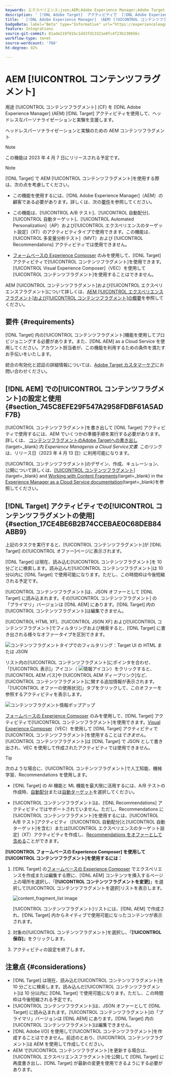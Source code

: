 ```yaml
---
keywords: エクスペリエンス;json;AEM;Adobe Experience Manager;Adobe Target への書き出し;コンテンツフラグメント;フラグメント;CF;cf;headless;personalization;experimentation
description: ' [!DNL Adobe Target]  アクティビティで  [!DNL Adobe Experience Manager] [!UICONTROL  コンテンツフラグメント]を使用する方法について説明します。'
title: ' [!DNL Adobe Experience Manager] （AEM）[!UICONTROL コンテンツフラグメント]の使用方法?'
badgeBeta: label="Beta" type="Informative" url="https://experienceleague.adobe.com/docs/target/using/introduction/intro.html#beta newtab=true" tooltip="What are Target Beta release features?"
feature: Integrations
source-git-commit: 01ade219f81bc1d43fd13321e8fc4f23b230856c
workflow-type: tm+mt
source-wordcount: '760'
ht-degree: 92%

---
```


# AEM [!UICONTROL コンテンツフラグメント]

用途 [!UICONTROL コンテンツフラグメント] (CF) を [!DNL Adobe Experience Manager] (AEM) [!DNL Target] アクティビティを使用して、ヘッドレスなパーソナライゼーションと実験を支援します。

ヘッドレスパーソナライゼーションと実験のための AEM コンテンツフラグメント

>[!NOTE]
>
>この機能は 2023 年 4 月 7 日にリリースされる予定です。

>[!NOTE]
>
>[!DNL Target] で AEM [!UICONTROL コンテンツフラグメント]を使用する際は、次の点を考慮してください。
> 
>* この機能を使用するには、[!DNL Adobe Experience Manager]（AEM）の顧客である必要があります。詳しくは、次の[要件](#section_AE6F0971E1574B3AA324003599B96E5A)を参照してください。
>
>* この機能は、[!UICONTROL A/B テスト]、[!UICONTROL 自動配分]、[!UICONTROL 自動ターゲット]、[!UICONTROL Automated Personalization]（AP）および[!UICONTROL エクスペリエンスのターゲット設定]（XT）のアクティビティタイプで使用できます。この機能は、[!UICONTROL 多変量分析テスト]（MVT）および [!UICONTROL Recommendations] アクティビティでは使用できません。
>
>* [フォームベースの Experience Composer](/help/main/c-experiences/form-experience-composer.md) のみを使用して、[!DNL Target] アクティビティで[!UICONTROL コンテンツフラグメント]を使用できます。[!UICONTROL Visual Experience Composer]（VEC）を使用して[!UICONTROL コンテンツフラグメント]を使用することはできません。


AEM [!UICONTROL コンテンツフラグメント]および[!UICONTROL エクスペリエンスフラグメント]について詳しくは、[AEM [!UICONTROL エクスペリエンスフラグメント]および[!UICONTROL コンテンツフラグメント]の概要](/help/main/c-integrating-target-with-mac/aem/aem-experience-and-content-fragments.md)を参照してください。

## 要件 {#requirements}

[!DNL Target] 内の[!UICONTROL コンテンツフラグメント]機能を使用してプロビジョニングする必要があります。また、[!DNL AEM] as a Cloud Service を使用してください。アカウント担当者が、この機能を利用するための条件を満たすお手伝いをいたします。

統合の有効化と認証の詳細情報については、[Adobe Target カスタマーケア](/help/main/cmp-resources-and-contact-information.md#reference_ACA3391A00EF467B87930A450050077C)にお問い合わせください。

## [!DNL AEM] での[!UICONTROL コンテンツフラグメント]の設定と使用 {#section_745C8EFE29F547A2958FDBF61A5ADF7B}

[!UICONTROL コンテンツフラグメント]を書き出して [!DNL Target] アクティビティで使用するには、AEM でいくつかの準備手順を実行する必要があります。詳しくは、 [コンテンツフラグメントのAdobe Targetへの書き出し](https://experienceleague.adobe.com/docs/experience-manager-cloud-service/content/sites/integrations/content-fragments-target.html?lang=ja){target=_blank} 内 *Experience Manageras a Cloud Service文書*. このリンクは、リリース日（2023 年 4 月 13 日）に利用可能になります。

[!UICONTROL コンテンツフラグメント]のデザイン、作成、キュレーション、公開について詳しくは、[[!UICONTROL コンテンツフラグメント]](https://experienceleague.adobe.com/docs/experience-manager-cloud-service/content/sites/authoring/fundamentals/content-fragments.html?lang=ja){target=_blank} and [Working with Content Fragments](https://experienceleague.adobe.com/docs/experience-manager-cloud-service/content/sites/administering/content-fragments/content-fragments.html?lang=ja){target=_blank} in the [Experience Manager as a Cloud Service documentation](https://experienceleague.adobe.com/docs/experience-manager-cloud-service/content/home.html?lang=ja){target=_blank}を参照してください。

## [!DNL Target] アクティビティでの[!UICONTROL コンテンツフラグメントの使用] {#section_17CE4BE6B2B74CCEBAE0C68DEB84ABB9}

上記のタスクを実行すると、[!UICONTROL コンテンツフラグメント]が [!DNL Target] の[!UICONTROL オファー]ページに表示されます。

[!DNL Target] は現在、読み込む[!UICONTROL コンテンツフラグメント]を 10 分ごとに検索します。読み込んだ[!UICONTROL コンテンツフラグメント]は 10 分以内に [!DNL Target] で使用可能になります。ただし、この時間枠は今後短縮される予定です。

[!UICONTROL コンテンツフラグメント]は、JSON オファーとして [!DNL Target] に読み込まれます。その[!UICONTROL コンテンツフラグメント] の「プライマリ」バージョンは [!DNL AEM] にあります。[!DNL Target] 内の[!UICONTROL コンテンツフラグメント]は編集できません。

[!UICONTROL HTML XF]、[!UICONTROL JSON XF] および[!UICONTROL コンテンツフラグメント]でフィルタリングおよび検索すると、[!DNL Target] に書き出される様々なオファータイプを区別できます。

![コンテンツフラグメントタイプでのフィルタリング：Target UI の HTML または JSON](/help/main/c-integrating-target-with-mac/aem/assets/fragment-types.png)

リスト内の[!UICONTROL コンテンツフラグメント]にポインタを合わせ、「[!UICONTROL 表示]」アイコン（ ![情報アイコン](/help/main/c-integrating-target-with-mac/aem/assets/icon-info.png)）をクリックすると、[!UICONTROL AEM パス]や [!UICONTROL AEM ディープリンク]など、[!UICONTROL コンテンツフラグメント]に関する追加情報が表示されます。「[!UICONTROL オファーの使用状況]」タブをクリックして、このオファーを参照するアクティビティを表示します。

![コンテンツフラグメント情報ポップアップ](/help/main/c-integrating-target-with-mac/aem/assets/cf-info-popup.png)

[フォームベースの Experience Composer](/help/main/c-experiences/form-experience-composer.md) のみを使用して、[!DNL Target] アクティビティで[!UICONTROL コンテンツフラグメント]を使用できます。[Visual Experience Composer](/help/main/c-experiences/c-visual-experience-composer/visual-experience-composer.md)（VEC）を使用して [!DNL Target] アクティビティで[!UICONTROL コンテンツフラグメント]を使用することは&#x200B;*できません*。[!UICONTROL コンテンツフラグメント]は [!DNL Target] で JSON として書き出され、VEC を使用して作成されたアクティビティでは使用できません。

>[!TIP]
>
>次のような場合に、[!UICONTROL コンテンツフラグメント]で人工知能、機械学習、Recommendations を使用します。
>
>* [!DNL Target] の AI 機能と ML 機能を最大限に活用するには、A/B テストの作成時、[自動配分](/help/main/c-activities/automated-traffic-allocation/automated-traffic-allocation.md#concept_A1407678796B4C569E94CBA8A9F7F5D4)または[自動ターゲット](/help/main/c-activities/auto-target/auto-target-to-optimize.md)を選択してください。
>
>* [!UICONTROL コンテンツフラグメント]は、[!DNL Recommendations] アクティビティではサポートされていません。ただし、Recommendations に[!UICONTROL コンテンツフラグメント]を使用するには、[!UICONTROL A/B テスト]アクティビティ（[!UICONTROL 自動配分]と[!UICONTROL 自動ターゲット]を含む）または[!UICONTROL エクスペリエンスのターゲット設定]（XT）アクティビティを作成し、[Recommendations をオファーとして含める](/help/main/c-recommendations/recommendations-as-an-offer.md)ことができます。


**[!UICONTROL フォームベースの Experience Composer] を使用して[!UICONTROL コンテンツフラグメント]を使用するには：**

1. [!DNL Target] の[フォームベースの Experience Composer](/help/main/c-experiences/form-experience-composer.md#task_FAC842A6535045B68B4C1AD3E657E56E) でエクスペリエンスを作成または編集する際に、[!DNL AEM] コンテンツを挿入するページ上の場所を選択し、「**[!UICONTROL コンテンツフラグメントを変更]**」を選択して[!UICONTROL コンテンツフラグメントを選択]リストを表示します。

   ![content_fragment_list image](/help/main/c-integrating-target-with-mac/aem/assets/choose-content-fragment.png)

   [!UICONTROL コンテンツフラグメント]リストには、[!DNL AEM] で作成され、[!DNL Target] 内からネイティブで使用可能になったコンテンツが表示されます。

1. 対象の[!UICONTROL コンテンツフラグメント]を選択し、「**[!UICONTROL 保存]**」をクリックします。
1. アクティビティの設定を終了します。

## 注意点 {#considerations}

* [!DNL Target] は現在、読み込む[!UICONTROL コンテンツフラグメント]を 10 分ごとに検索します。読み込んだ[!UICONTROL コンテンツフラグメント]は 10 分以内に [!DNL Target] で使用可能になります。ただし、この時間枠は今後短縮される予定です。
* [!UICONTROL コンテンツフラグメント]は、JSON オファーとして [!DNL Target] に読み込まれます。[!UICONTROL コンテンツフラグメント]の「プライマリ」バージョンは [!DNL AEM] にあります。[!DNL Target] 内の[!UICONTROL コンテンツフラグメント]は編集できません。
* [!DNL Adobe I/O] を使用して[!UICONTROL コンテンツフラグメント]を作成することはできません。前述のとおり、[!UICONTROL コンテンツフラグメント]は AEM を使用して作成してください。
* AEM で[!UICONTROL コンテンツフラグメント]を更新する場合は、[!UICONTROL エクスペリエンスフラグメント]を公開して [!DNL Target] に再度書き出し、[!DNL Target] が最新の変更を使用できるようにする必要があります。
